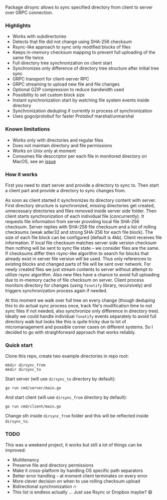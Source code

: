 Package dirsync allows to sync specified directory from client to server over GRPC connection.

### Highlights

* Works with subdirectories
* Detects that file did not change using SHA-256 checksum
* Rsync-like approach to sync only modified blocks of files
* Keeps in-memory checksum mapping to prevent full uploading of the same file twice
* Full directory tree synchronization on client start
* Synchronizes only difference of directory tree structure after initial tree sync
* GRPC transport for client-server RPC
* GRPC streaming to upload new file and file changes
* Optional GZIP compression to reduce bandwidth used
* Possibility to set custom block size
* Instant synchronization start by watching file system events inside directory
* Synchronization deduping if currently in process of synchronization
* Uses gogo/protobuf for faster Protobuf marshal/unmarshal

### Known limitations

* Works only with directories and regular files
* Does not maintain directory and file permissions
* Works on Unix only at moment
* Consumes file desccriptor per each file in monitored directory on MacOS, see an [issue](https://github.com/fsnotify/fsnotify/issues/129)

### How it works

First you need to start server and provide a directory to sync to. Then start a client part and provide a directory to sync changes from.

As soon as client started it synchronizes its directory content with server. First directory structure is synchronized, missing directories get created, unnecessary directories and files removed inside server side folder. Then client starts synchronization of each individual file (concurrently). It requests file information from server providing local file SHA-256 checksum. Server replies with SHA-256 file checksum and a list of rolling checksums (weak adler32 and strong SHA-256 for each file block). The size of each file block can be configured (default is 4kb). Client receives file information. If local file checksum matches server side version checksum then nothing will be sent to sync file state – we consider files are the same. If checksums differ then rsync-like algorithm to search for blocks that already exist in server file version will be used. Thus only references to existing blocks and changed parts of file will be sent over network. For newly created files we just stream contents to server without attempt to utilize rsync algorithm. Also new files have a chance to avoid full uploading due to in-memory cache of file checksum on server. Client process monitors directory for changes (using `fsnotify` library, recursively) and triggers synchronization process again if needed.

At this moment we walk over full tree on every change (though deduping this to do actual sync process once, track file's modification time to not sync files if not needed, also synchronize only difference in directory tree). Ideally we could handle individual `fsnotify` events separately to avoid full directory walk but looks like this is quite tricky due to lot of micromanagement and possible corner cases on different systems. So I decided to go with straighforward approach that works reliably.

### Quick start

Clone this repo, create two example directories in repo root:

```
mkdir dirsync_from
mkdir dirsync_to
```

Start server (will use `dirsync_to` directory by default):

```
go run cmd/server/main.go
```

And start client (will use `dirsync_from` directory by default):

```
go run cmd/client/main.go
```

Change sth inside `dirsync_from` folder and this will be reflected inside `dirsync_to`.

### TODO

This was a weekend project, it works but still a lot of things can be improved:

* Multitenancy
* Preserve file and directory permissions
* Make it cross-platform by handling OS specific path separators
* Better error handling - at moment client terminates on every error
* More clever decision on when to use rolling checksum upload
* Bidirectional synchronization 🔥
* This list is endless actually ... Just use Rsync or Dropbox maybe? 😄
